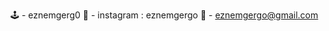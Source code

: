 🕹 - eznemgerg0 💸 - instagram : eznemgergo
📩 - eznemgergo@gmail.com
<!--
🕹 - eznemgerg0 💸 - instagram : eznemgergo
📩 - eznemgergo@gmail.com
-->
